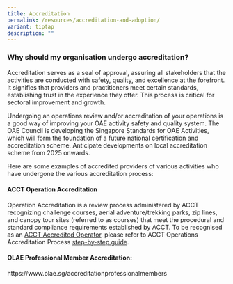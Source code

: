 ```yaml
---
title: Accreditation
permalink: /resources/accreditation-and-adoption/
variant: tiptap
description: ""
---
```

<h3>Why should my organisation undergo accreditation?</h3>
<p>Accreditation serves as a seal of approval, assuring all stakeholders
that the activities are conducted with safety, quality, and excellence
at the forefront. It signifies that providers and practitioners meet certain
standards, establishing trust in the experience they offer. This process
is critical for sectoral improvement and growth.</p>
<p>Undergoing an operations review and/or accreditation of your operations
is a good way of improving your OAE activity safety and quality system.
The OAE Council is developing the Singapore Standards for OAE Activities,
which will form the foundation of a future national certification and accreditation
scheme. Anticipate developments on local accreditation scheme from 2025
onwards.</p>
<p>Here are some examples of accredited providers of various activities who
have undergone the various accreditation process:</p>
<h4>ACCT Operation Accreditation</h4>
<p>Operation Accreditation is a review process administered by ACCT recognizing
challenge courses, aerial adventure/trekking parks, zip lines, and canopy
tour sites (referred to as courses) that meet the procedural and standard
compliance requirements established by ACCT. To be recognised as an <a href="https://www.acctinfo.org/accredited-operations" rel="noopener noreferrer nofollow" target="_blank">ACCT Accredited Operator</a>,
please refer to ACCT Operations Accreditation Process <a href="https://www.acctinfo.org/operation-accreditation-process/" rel="noopener noreferrer nofollow" target="_blank">step-by-step guide</a>.</p>
<h4>OLAE Professional Member Accreditation:</h4>
<p>https://www.olae.sg/accreditationprofessionalmembers</p>
<p></p>